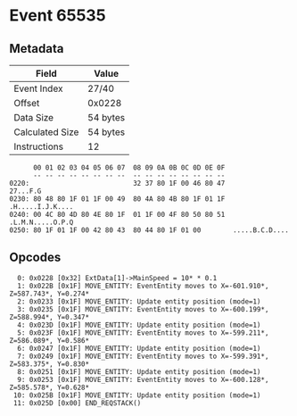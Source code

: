 # Event 65535

## Metadata

| Field           | Value    |
|-----------------|----------|
| Event Index     | 27/40    |
| Offset          | 0x0228   |
| Data Size       | 54 bytes |
| Calculated Size | 54 bytes |
| Instructions    | 12       |

```
      00 01 02 03 04 05 06 07  08 09 0A 0B 0C 0D 0E 0F
      -- -- -- -- -- -- -- --  -- -- -- -- -- -- -- --
0220:                          32 37 80 1F 00 46 80 47          27...F.G
0230: 80 48 80 1F 01 1F 00 49  80 4A 80 4B 80 1F 01 1F  .H.....I.J.K....
0240: 00 4C 80 4D 80 4E 80 1F  01 1F 00 4F 80 50 80 51  .L.M.N.....O.P.Q
0250: 80 1F 01 1F 00 42 80 43  80 44 80 1F 01 00        .....B.C.D....  
```

## Opcodes

```
  0: 0x0228 [0x32] ExtData[1]->MainSpeed = 10* * 0.1
  1: 0x022B [0x1F] MOVE_ENTITY: EventEntity moves to X=-601.910*, Z=587.743*, Y=0.274*
  2: 0x0233 [0x1F] MOVE_ENTITY: Update entity position (mode=1)
  3: 0x0235 [0x1F] MOVE_ENTITY: EventEntity moves to X=-600.199*, Z=588.994*, Y=0.347*
  4: 0x023D [0x1F] MOVE_ENTITY: Update entity position (mode=1)
  5: 0x023F [0x1F] MOVE_ENTITY: EventEntity moves to X=-599.211*, Z=586.089*, Y=0.586*
  6: 0x0247 [0x1F] MOVE_ENTITY: Update entity position (mode=1)
  7: 0x0249 [0x1F] MOVE_ENTITY: EventEntity moves to X=-599.391*, Z=583.375*, Y=0.830*
  8: 0x0251 [0x1F] MOVE_ENTITY: Update entity position (mode=1)
  9: 0x0253 [0x1F] MOVE_ENTITY: EventEntity moves to X=-600.128*, Z=585.578*, Y=0.628*
 10: 0x025B [0x1F] MOVE_ENTITY: Update entity position (mode=1)
 11: 0x025D [0x00] END_REQSTACK()
```
